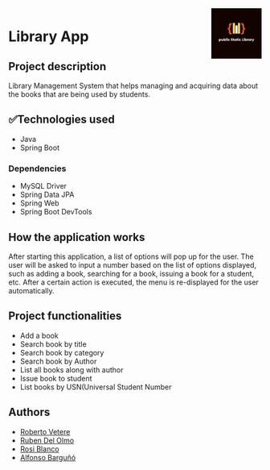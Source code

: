 <img align="right" width="100" height="100" src=https://github.com/ThePurets/LibraryApp/blob/Roberto/LibraryApp-Roberto/public%20Static%20Library.jpg>

<h1>Library App</h1>
<h2>Project description</h2>
<p>Library Management System that helps managing and acquiring data about the books that are being used by students.</p>
<h2>✅Technologies used</h2>
<ul>
<li>Java</li>
<li>Spring Boot</li>
</ul>
<h3>Dependencies</h3>
<ul>
<li>MySQL Driver</li>
<li>Spring Data JPA</li>
<li>Spring Web</li>
<li>Spring Boot DevTools</li>
</ul>
<h2>How the application works</h2>
<p>After starting this application, a list of options will pop up for the user. The user will be asked to input a number based on the list of options displayed, such as adding a book, searching for a book, issuing a book for a student, etc. After a certain action is executed, the menu is re-displayed for the user automatically.</p>
<h2>Project functionalities</h2>
<ul>
<li>Add a book</li>
<li>Search book by title</li>
<li>Search book by category</li>
<li>Search book by Author</li>
<li>List all books along with author</li>
<li>Issue book to student</li>
<li>List books by USN(Universal Student Number</li>
</ul>
<h2>Authors</h2>
<ul>
<li><a href="https://github.com/RobertoVetere">Roberto Vetere</a></li>
<li><a href="https://github.com/rubendelar">Ruben Del Olmo</a></li>
<li><a href="https://www.linkedin.com/in/rosi-blanco/">Rosi Blanco</a></li>
<li><a href="https://github.com/AlfonsoBarguno">Alfonso Barguñó</a></li>
</ul>
